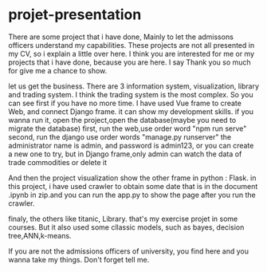 # projet-presentation
There are some project that i have done, Mainly to let the admissons officers understand my capabilities.
These projects are not all presented in my CV, so i explain a little over here.
I think you are interested for me or my projects that i have done, because you are here. 
I say Thank you so much for give me a chance to show.

let us get the business.
There are 3 information system, visualization, library and trading system.
I think the trading system is the most complex. So you can see first if you have no more time.
I have used Vue frame to create Web, and connect Django frame. it can show my development skills.
if you wanna run it, open the project,open the database(maybe you need to migrate the database)
first, run the web,use order word "npm run serve"
second, run the django use order words "manage.py runserver"
the administrator name is admin, and password is admin123, or you can create a new one to try, but in Django frame,only admin can watch the data of trade commodities
or delete it

And then the project visualization show the other frame in python : Flask.
in this project, i have used crawler to obtain some date that is in the document .ipynb in zip.and you can run the app.py to show the page after you run the crawler.

finaly, the others like titanic, Library. that's my exercise projet in some courses. But it also used some cllassic models, such as bayes, decision tree,ANN,k-means.

If you are not the admissions officers of university, you find here and you wanna take my things. 
Don't forget tell me.
